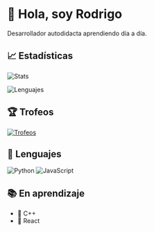 # 👋 Hola, soy Rodrigo

Desarrollador autodidacta aprendiendo día a día.

## 📈 Estadísticas

![Stats](https://github-readme-stats.vercel.app/api?username=juan123&show_icons=true&theme=tokyonight)

![Lenguajes](https://github-readme-stats.vercel.app/api/top-langs/?username=juan123&layout=compact&theme=tokyonight)

## 🏆 Trofeos

[![Trofeos](https://github-profile-trophy.vercel.app/?username=juan123&theme=tokyonight)](https://github.com/ryo-ma/github-profile-trophy)

## 🚀 Lenguajes

![Python](https://img.shields.io/badge/-Python-3776AB?style=flat&logo=python&logoColor=white)
![JavaScript](https://img.shields.io/badge/-JavaScript-F7DF1E?style=flat&logo=javascript&logoColor=black)

## 📚 En aprendizaje

- 📌 C++
- 📌 React

